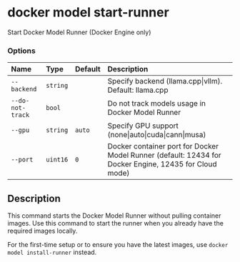 # docker model start-runner

<!---MARKER_GEN_START-->
Start Docker Model Runner (Docker Engine only)

### Options

| Name             | Type     | Default | Description                                                                                            |
|:-----------------|:---------|:--------|:-------------------------------------------------------------------------------------------------------|
| `--backend`      | `string` |         | Specify backend (llama.cpp\|vllm). Default: llama.cpp                                                  |
| `--do-not-track` | `bool`   |         | Do not track models usage in Docker Model Runner                                                       |
| `--gpu`          | `string` | `auto`  | Specify GPU support (none\|auto\|cuda\|cann\|musa)                                                           |
| `--port`         | `uint16` | `0`     | Docker container port for Docker Model Runner (default: 12434 for Docker Engine, 12435 for Cloud mode) |


<!---MARKER_GEN_END-->

## Description

This command starts the Docker Model Runner without pulling container images. Use this command to start the runner when you already have the required images locally.

For the first-time setup or to ensure you have the latest images, use `docker model install-runner` instead.
